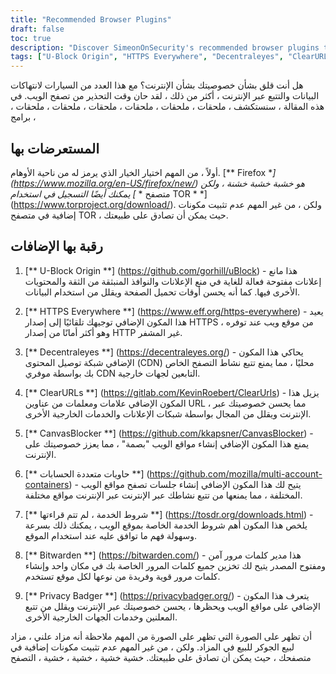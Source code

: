 ```yaml
---
title: "Recommended Browser Plugins"
draft: false
toc: true
description: "Discover SimeonOnSecurity's recommended browser plugins to enhance your browsing experience. FireFox is the recommended daily-driver browser, but for enhanced privacy and security, you may also consider using the TOR Browser. The recommended plugins include U-Block Origin for ad blocking, HTTPS Everywhere for secure browsing, Decentraleyes for local CDN emulation, ClearURLs for tracking tag removal, CanvasBlocker for JavaScript fingerprint prevention, Multi Account Containers for isolated browsing sessions, Terms of Service, Didn't Read for informed ToS, Bitwarden for secure password management, and Privacy Badger to block trackers. Enhance your online privacy and security with these top-rated browser plugins."
tags: ["U-Block Origin", "HTTPS Everywhere", "Decentraleyes", "ClearURLs", "CanvasBlocker", "FireFox", "Bitwarden", "Recommendations", "TOR Browser", "Open-Source AD blocker", "Local CDN Emulator", "JavaScript Fingerprinting", "Isolated Browser Sessions", "Shady ToS", "Secure Open-Source Cloud Password Manager", "Tracker Blocking"]
---
```


هل أنت قلق بشأن خصوصيتك بشأن الإنترنت؟ مع هذا العدد من السيارات لانتهاكات البيانات والتتبع عبر الإنترنت ، أكثر من ذلك ، لقد حان وقت التحذير من تصفح الويب. في هذه المقالة ، سنستكشف ، ملحقات ، ملحقات ، ملحقات ، ملحقات ، ملحقات ، ملحقات ، برامج ،  ## المستعرضات بها  أولاً ، من المهم اختيار الخيار الذي يرمز له من ناحية الأوهام. [** Firefox **] (https://www.mozilla.org/en-US/firefox/new/) هو خشبة خشبة خشنة ، ولكن يمكنك أيضًا التسجيل في استخدام [* * متصفح TOR * *] (https://www.torproject.org/download/). ولكن ، من غير المهم عدم تثبيت مكونات إضافية في متصفح TOR ، حيث يمكن أن تصادق على طبيعتك.  ## رقبة بها الإضافات  1. [** U-Block Origin **] (https://github.com/gorhill/uBlock) - هذا مانع إعلانات مفتوحة فعالة للغاية في منع الإعلانات والنوافذ المنبثقة من الثقة والمحتويات الأخرى فيها. كما أنه يحسن أوقات تحميل الصفحة ويقلل من استخدام البيانات.  2. [** HTTPS Everywhere **] (https://www.eff.org/https-everywhere) - يعيد هذا المكون الإضافي توجيهك تلقائيًا إلى إصدار HTTPS من موقع ويب عند توفره ، وهو أكثر أمانًا من إصدار HTTP غير المشفر.  3. [** Decentraleyes **] (https://decentraleyes.org/) - يحاكي هذا المكون الإضافي شبكة توصيل المحتوى (CDN) محليًا ، مما يمنع تتبع نشاط التصفح الخاص بك بواسطة موفري CDN التابعين لجهات خارجية.  4. [** ClearURLs **] (https://gitlab.com/KevinRoebert/ClearUrls) - يزيل هذا المكون الإضافي علامات ومعلمات من عناوين URL ، مما يحسن خصوصيتك عبر الإنترنت ويقلل من المجال بواسطة شبكات الإعلانات والخدمات الخارجية الأخرى.  5. [** CanvasBlocker **] (https://github.com/kkapsner/CanvasBlocker) - يمنع هذا المكون الإضافي إنشاء مواقع الويب "بصمة" ، مما يعزز خصوصيتك على الإنترنت.  6. [** حاويات متعددة الحسابات **] (https://github.com/mozilla/multi-account-containers) - يتيح لك هذا المكون الإضافي إنشاء جلسات تصفح مواقع الويب المختلفة ، مما يمنعها من تتبع نشاطك عبر الإنترنت عبر الإنترنت مواقع مختلفة.  7. [** شروط الخدمة ، لم تتم قراءتها **] (https://tosdr.org/downloads.html) - يلخص هذا المكون أهم شروط الخدمة الخاصة بموقع الويب ، يمكنك ذلك بسرعة وسهولة فهم ما توافق عليه عند استخدام الموقع.  8. [** Bitwarden **] (https://bitwarden.com/) - هذا مدير كلمات مرور آمن ومفتوح المصدر يتيح لك تخزين جميع كلمات المرور الخاصة بك في مكان واحد وإنشاء كلمات مرور قوية وفريدة من نوعها لكل موقع تستخدم.  9. [** Privacy Badger **] (https://privacybadger.org/) - يتعرف هذا المكون الإضافي على مواقع الويب ويحظرها ، يحسن خصوصيتك عبر الإنترنت ويقلل من تتبع المعلنين وخدمات الجهات الخارجية الأخرى.  أن تظهر على الصورة التي تظهر على الصورة من المهم ملاحظة أنه مزاد علني ، مزاد لبيع الجوكر للبيع في المزاد. ولكن ، من غير المهم عدم تثبيت مكونات إضافية في متصفحك ، حيث يمكن أن تصادق على طبيعتك. خشية خشية ، خشية ، خشية ، التصفح